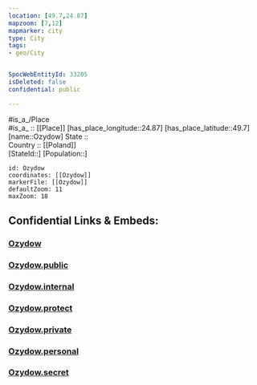 ```yaml
---
location: [49.7,24.87] 
mapzoom: [7,12] 
mapmarker: city 
type: City
tags:
- geo/City


SpocWebEntityId: 33205
isDeleted: false
confidential: public

---
```

#is_a_/Place  
#is_a_ :: [[Place]] 
[has_place_longitude::24.87] 
[has_place_latitude::49.7] 
[name::Ozydow] 
State ::  
Country :: [[Poland]]  
[StateId::] 
[Population::] 



```leaflet
id: Ozydow
coordinates: [[Ozydow]] 
markerFile: [[Ozydow]] 
defaultZoom: 11 
maxZoom: 18
```


## Confidential Links & Embeds: 

### [Ozydow](/_Standards/Earth/Continent/Europe/Europe~East/Ukraine/Regions~Ukraine/L'viv/City/Ozydow.md) 

### [Ozydow.public](/_public/Earth/Continent/Europe/Europe~East/Ukraine/Regions~Ukraine/L'viv/City/Ozydow.public.md) 

### [Ozydow.internal](/_internal/Earth/Continent/Europe/Europe~East/Ukraine/Regions~Ukraine/L'viv/City/Ozydow.internal.md) 

### [Ozydow.protect](/_protect/Earth/Continent/Europe/Europe~East/Ukraine/Regions~Ukraine/L'viv/City/Ozydow.protect.md) 

### [Ozydow.private](/_private/Earth/Continent/Europe/Europe~East/Ukraine/Regions~Ukraine/L'viv/City/Ozydow.private.md) 

### [Ozydow.personal](/_personal/Earth/Continent/Europe/Europe~East/Ukraine/Regions~Ukraine/L'viv/City/Ozydow.personal.md) 

### [Ozydow.secret](/_secret/Earth/Continent/Europe/Europe~East/Ukraine/Regions~Ukraine/L'viv/City/Ozydow.secret.md)

